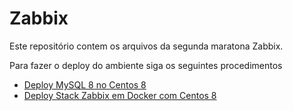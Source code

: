 # Zabbix

Este repositório contem os arquivos da segunda maratona Zabbix.

Para fazer o deploy do ambiente siga os seguintes procedimentos

- [Deploy MySQL 8 no Centos 8](procedimentos/deploy_db.md)
- [Deploy Stack Zabbix em Docker com Centos 8](procedimentos/deploy_zabbix_front_grafana_on_docker.md)
